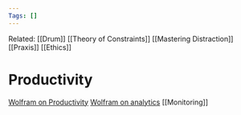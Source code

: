 ```yaml
---
Tags: []
---
```

Related: [[Drum]] [[Theory of Constraints]] [[Mastering Distraction]] [[Praxis]] [[Ethics]] 
# Productivity

[Wolfram on Productivity](https://writings.stephenwolfram.com/2019/02/seeking-the-productive-life-some-details-of-my-personal-infrastructure/)
[Wolfram on analytics](https://writings.stephenwolfram.com/2012/03/the-personal-analytics-of-my-life/#filesystems) [[Monitoring]]